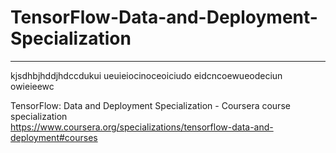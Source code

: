 # TensorFlow-Data-and-Deployment-Specialization
*************************************************************

kjsdhbjhddjhdccdukui
ueuieiocinoceoiciudo
eidcncoewueodeciun
owieieewc


TensorFlow: Data and Deployment Specialization - Coursera course specialization   
https://www.coursera.org/specializations/tensorflow-data-and-deployment#courses


